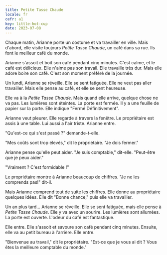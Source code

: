 ```yaml
---
title: Petite Tasse Chaude
locale: fr
cefr: a1
key: little-hot-cup
date: 2023-07-08
---
```


Chaque matin, Arianne porte un costume et va travailler en ville. Mais d'abord, elle visite toujours *Petite Tasse Chaude*, un café dans sa rue. Ils font le meilleur café du monde.

Arianne s'assoit et boit son café pendant cinq minutes. C'est calme, et le café est délicieux. Elle n'aime pas son travail. Elle travaille très dur. Mais elle adore boire son café. C'est son moment préféré de la journée.

Un lundi, Arianne se réveille. Elle se sent fatiguée. Elle ne veut pas aller travailler. Mais elle pense au café, et elle se sent heureuse.

Elle va à la *Petite Tasse Chaude*. Mais quand elle arrive, quelque chose ne va pas. Les lumières sont éteintes. La porte est fermée. Il y a une feuille de papier sur la porte. Elle indique "Fermé Définitivement".

Arianne veut pleurer. Elle regarde à travers la fenêtre. Le propriétaire est assis à une table. Lui aussi a l'air triste. Arianne entre.

"Qu'est-ce qui s'est passé ?" demande-t-elle.

"Mes coûts sont trop élevés," dit le propriétaire. "Je dois fermer."

Arianne pense qu'elle peut aider. "Je suis comptable," dit-elle. "Peut-être que je peux aider."

"Vraiment ? C'est formidable !"

Le propriétaire montre à Arianne beaucoup de chiffres. "Je ne les comprends pas!" dit-il.

Mais Arianne comprend tout de suite les chiffres. Elle donne au propriétaire quelques idées. Elle dit "Bonne chance," puis elle va travailler.

Un an plus tard... Arianne se réveille. Elle se sent fatiguée, mais elle pense à *Petite Tasse Chaude*. Elle y va avec un sourire. Les lumières sont allumées. La porte est ouverte. L'odeur du café est fantastique.

Elle entre. Elle s'assoit et savoure son café pendant cinq minutes. Ensuite, elle va au petit bureau à l'arrière. Elle entre.

"Bienvenue au travail," dit le propriétaire. "Est-ce que je vous ai dit ? Vous êtes la meilleure comptable du monde."
